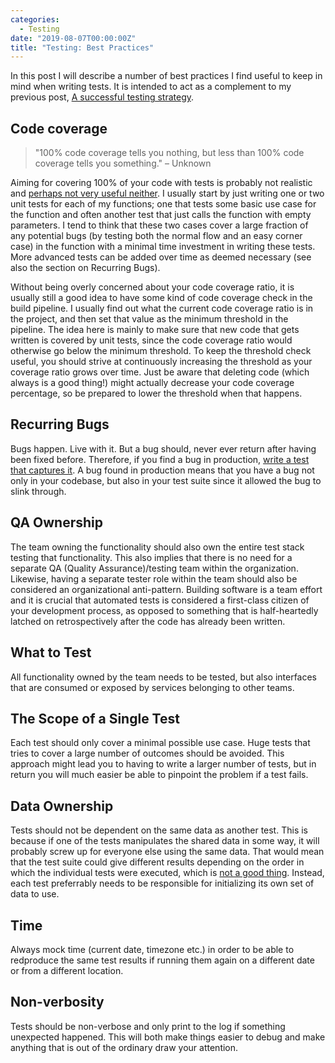 ```yaml
---
categories:
  - Testing
date: "2019-08-07T00:00:00Z"
title: "Testing: Best Practices"
---
```


In this post I will describe a number of best practices I find useful to keep in mind when writing tests. It is intended to act as a complement to my previous post, [A successful testing strategy](../successful-testing-strategy).

## Code coverage

> "100% code coverage tells you nothing, but less than 100% code coverage tells you something." – Unknown

Aiming for covering 100% of your code with tests is probably not realistic and [perhaps not very useful neither](https://jeroenmols.com/blog/2017/11/28/coveragproblem/). I usually start by just writing one or two unit tests for each of my functions; one that tests some basic use case for the function and often another test that just calls the function with empty parameters. I tend to think that these two cases cover a large fraction of any potential bugs (by testing both the normal flow and an easy corner case) in the function with a minimal time investment in writing these tests. More advanced tests can be added over time as deemed necessary (see also the section on Recurring Bugs).

Without being overly concerned about your code coverage ratio, it is usually still a good idea to have some kind of code coverage check in the build pipeline. I usually find out what the current code coverage ratio is in the project, and then set that value as the minimum threshold in the pipeline. The idea here is mainly to make sure that new code that gets written is covered by unit tests, since the code coverage ratio would otherwise go below the minimum threshold. To keep the threshold check useful, you should strive at continuously increasing the threshold as your coverage ratio grows over time. Just be aware that deleting code (which always is a good thing!) might actually decrease your code coverage percentage, so be prepared to lower the threshold when that happens.

## Recurring Bugs

Bugs happen. Live with it. But a bug should, never ever return after having been fixed before. Therefore, if you find a bug in production, [write a test that captures it](http://www.extremeprogramming.org/rules/bugs.html). A bug found in production means that you have a bug not only in your codebase, but also in your test suite since it allowed the bug to slink through.

## QA Ownership

The team owning the functionality should also own the entire test stack testing that functionality. This also implies that there is no need for a separate QA (Quality Assurance)/testing team within the organization. Likewise, having a separate tester role within the team should also be considered an organizational anti-pattern. Building software is a team effort and it is crucial that automated tests is considered a first-class citizen of your development process, as opposed to something that is half-heartedly latched on retrospectively after the code has already been written.

## What to Test

All functionality owned by the team needs to be tested, but also interfaces that are consumed or exposed by services belonging to other teams.

## The Scope of a Single Test

Each test should only cover a minimal possible use case. Huge tests that tries to cover a large number of outcomes should be avoided. This approach might lead you to having to write a larger number of tests, but in return you will much easier be able to pinpoint the problem if a test fails.

## Data Ownership

Tests should not be dependent on the same data as another test. This is because if one of the tests manipulates the shared data in some way, it will probably screw up for everyone else using the same data. That would mean that the test suite could give different results depending on the order in which the individual tests were executed, which is [not a good thing](https://www.martinfowler.com/articles/nonDeterminism.html). Instead, each test preferrably needs to be responsible for initializing its own set of data to use.

## Time

Always mock time (current date, timezone etc.) in order to be able to redproduce the same test results if running them again on a different date or from a different location.

## Non-verbosity

Tests should be non-verbose and only print to the log if something unexpected happened. This will both make things easier to debug and make anything that is out of the ordinary draw your attention.
